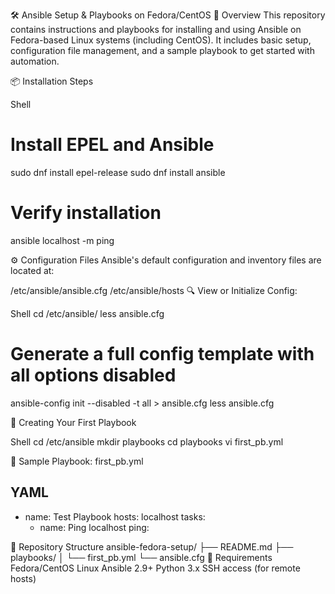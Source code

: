 🛠️ Ansible Setup & Playbooks on Fedora/CentOS
📘 Overview
This repository contains instructions and playbooks for installing and using Ansible on Fedora-based Linux systems (including CentOS). It includes basic setup, configuration file management, and a sample playbook to get started with automation.

📦 Installation Steps


Shell
# Install EPEL and Ansible
sudo dnf install epel-release
sudo dnf install ansible

# Verify installation
ansible localhost -m ping

⚙️ Configuration Files
Ansible's default configuration and inventory files are located at:

/etc/ansible/ansible.cfg
/etc/ansible/hosts
🔍 View or Initialize Config:



Shell
cd /etc/ansible/
less ansible.cfg

# Generate a full config template with all options disabled
ansible-config init --disabled -t all > ansible.cfg
less ansible.cfg

📂 Creating Your First Playbook



Shell
cd /etc/ansible
mkdir playbooks
cd playbooks
vi first_pb.yml

📝 Sample Playbook: first_pb.yml



YAML
---
- name: Test Playbook
  hosts: localhost
  tasks:
    - name: Ping localhost
      ping:

📁 Repository Structure
ansible-fedora-setup/
├── README.md
├── playbooks/
│   └── first_pb.yml
└── ansible.cfg
📌 Requirements
Fedora/CentOS Linux
Ansible 2.9+
Python 3.x
SSH access (for remote hosts)
